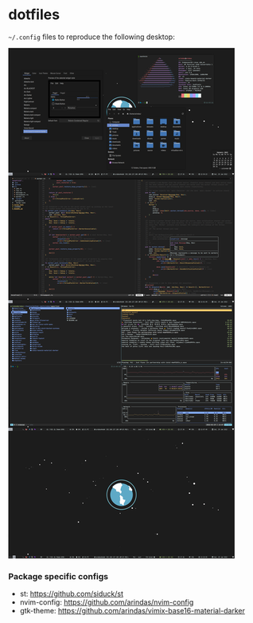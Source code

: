 # dotfiles

`~/.config` files to reproduce the following desktop:

![screenshots](./assets/screenshots-merged.png)

### Package specific configs
- st: https://github.com/siduck/st
- nvim-config: https://github.com/arindas/nvim-config
- gtk-theme: https://github.com/arindas/vimix-base16-material-darker
